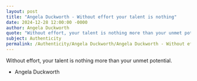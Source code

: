 ```yaml
---
layout: post
title: "Angela Duckworth - Without effort your talent is nothing"
date: 2024-12-28 12:00:00 -0000
author: Angela Duckworth
quote: "Without effort, your talent is nothing more than your unmet potential."
subject: Authenticity
permalink: /Authenticity/Angela Duckworth/Angela Duckworth - Without effort your talent is nothing
---
```


Without effort, your talent is nothing more than your unmet potential.

- Angela Duckworth
